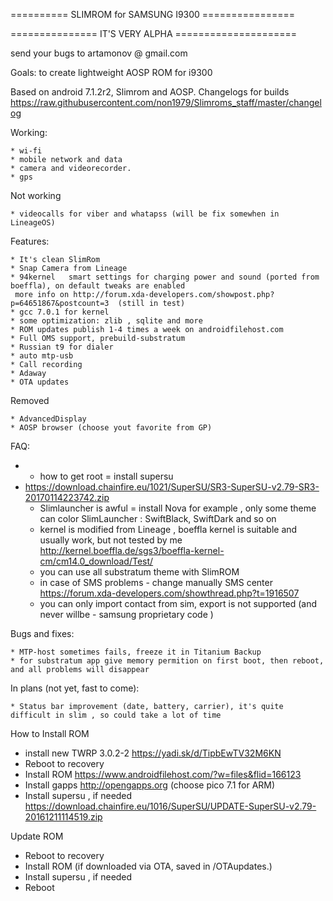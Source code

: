 ========== SLIMROM for SAMSUNG I9300 ================

=============== IT'S VERY ALPHA =====================

send your bugs to artamonov @  gmail.com

Goals: to create lightweight AOSP ROM for i9300

Based on android 7.1.2r2, Slimrom and AOSP. 
Changelogs for builds https://raw.githubusercontent.com/non1979/Slimroms_staff/master/changelog

Working:

	* wi-fi
	* mobile network and data 
	* camera and videorecorder.
	* gps 
	
Not working 

	* videocalls for viber and whatapss (will be fix somewhen in LineageOS)
	
Features:

	* It's clean SlimRom
	* Snap Camera from Lineage
	* 94kernel   smart settings for charging power and sound (ported from boeffla), on default tweaks are enabled 
	 more info on http://forum.xda-developers.com/showpost.php?p=64651867&postcount=3  (still in test)
	* gcc 7.0.1 for kernel
	* some optimization: zlib , sqlite and more 
	* ROM updates publish 1-4 times a week on androidfilehost.com 
	* Full OMS support, prebuild-substratum
	* Russian t9 for dialer 
	* auto mtp-usb 
	* Call recording
	* Adaway
	* OTA updates
	
Removed 

	* AdvancedDisplay
	* AOSP browser (choose yout favorite from GP)

FAQ:

-	* how to get root = install supersu
 -	https://download.chainfire.eu/1021/SuperSU/SR3-SuperSU-v2.79-SR3-20170114223742.zip  
	* Slimlauncher is awful = install Nova for example , only some theme can color SlimLauncher : SwiftBlack, SwiftDark and so on
	* kernel is modified from Lineage , boeffla kernel is suitable and usually work, but not tested by me
	http://kernel.boeffla.de/sgs3/boeffla-kernel-cm/cm14.0_download/Test/
	* you can use all substratum theme with SlimROM
	* in case of SMS problems - change manually SMS center  https://forum.xda-developers.com/showthread.php?t=1916507
	* you can only import contact from sim, export is not supported (and never willbe - samsung proprietary code )

Bugs and fixes:

	* MTP-host sometimes fails, freeze it in Titanium Backup 
	* for substratum app give memory permition on first boot, then reboot, and all problems will disappear  

In plans (not yet, fast to come):

	* Status bar improvement (date, battery, carrier), it's quite difficult in slim , so could take a lot of time  
	
	
How to Install ROM

- install new TWRP 3.0.2-2 https://yadi.sk/d/TipbEwTV32M6KN
- Reboot to recovery
- Install ROM  https://www.androidfilehost.com/?w=files&flid=166123
- Install gapps http://opengapps.org (choose pico 7.1 for ARM)
- Install supersu , if needed https://download.chainfire.eu/1016/SuperSU/UPDATE-SuperSU-v2.79-20161211114519.zip 

Update ROM

- Reboot to recovery
- Install ROM (if downloaded via OTA, saved in /OTAupdates.)
- Install supersu , if needed
- Reboot
